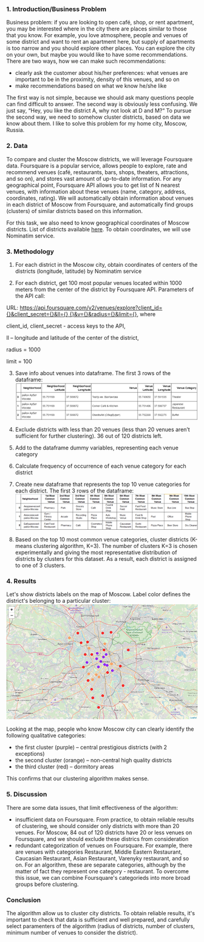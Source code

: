 ### 1. Introduction/Business Problem
Business problem: if you are looking to open café, shop, or rent apartment, you may be interested where in the city there are places similar to those that you know. For example, you love atmosphere, people and venues of some district and want to rent an apartment here, but supply of apartments is too narrow and you should explore other places. You can explore the city on your own, but maybe you would like to have some recommendations. 
There are two ways, how we can make such recommendations:
-	clearly ask the customer about his/her preferences: what venues are important to be in the proximity, density of this venues, and so on
-	make recommendations based on what we know he/she like

The first way is not simple, because we should ask many questions people can find difficult to answer. 
The second way is obviously less confusing. We just say, “Hey, you like the district A, why not look at D and M?“ 
To pursue the second way, we need to somehow cluster districts, based on data we know about them. 
I like to solve this problem for my home city, Moscow, Russia.  

### 2. Data
To compare and cluster the Moscow districts, we will leverage Foursquare data. Foursquare is a popular service, allows people to explore, rate and recommend venues (café, restaurants, bars, shops, theaters, attractions, and so on), and stores vast amount of up-to-date information. For any geographical point, Foursquare API allows you to get list of N nearest venues, with information about these venues (name, category, address, coordinates, rating). We will automatically obtain information about venues in each district of Moscow from Foursquare, and automatically find groups (clusters) of similar districts based on this information.

For this task, we also need to know geographical coordinates of Moscow districts. List of districts available [here]( https://ru.wikipedia.org/wiki/%D0%A1%D0%BF%D0%B8%D1%81%D0%BE%D0%BA_%D1%80%D0%B0%D0%B9%D0%BE%D0%BD%D0%BE%D0%B2_%D0%B8_%D0%BF%D0%BE%D1%81%D0%B5%D0%BB%D0%B5%D0%BD%D0%B8%D0%B9_%D0%9C%D0%BE%D1%81%D0%BA%D0%B2%D1%8B). To obtain coordinates, we will use Nominatim service.

### 3. Methodology

1.	For each district in the Moscow city, obtain coordinates of centers of the districts (longitude, latitude) by Nominatim service

2.	For each district, get 100 most popular venues located within 1000 meters from the center of the district by Foursquare API. 
Parameters of the API call:

URL: https://api.foursquare.com/v2/venues/explore?client_id={}&client_secret={}&ll={},{}&v={}&radius={}&limit={}, where 

client_id, client_secret - access keys to the API, 

ll – longitude and latitude of the center of the district, 

radius = 1000

limit = 100

3.	Save info about venues into dataframe. The first 3 rows of the dataframe:
 ![alt text](https://raw.githubusercontent.com/fedormalyshev/Moscow_Neighborhoods/master/t1.png)

4.	Exclude districts with less than 20 venues (less than 20 venues aren’t sufficient for further clustering). 36 out of 120 districts left.

5.	Add to the dataframe dummy variables, representing each venue category

6.	Calculate frequency of occurrence of each venue category for each district

7.	 Create new dataframe that represents the top 10 venue categories for each district. The first 3 rows of the dataframe:
 ![alt text](https://raw.githubusercontent.com/fedormalyshev/Moscow_Neighborhoods/master/t2.png)

8.	Based on the top 10 most common venue categories, cluster districts (K-means clustering algorithm, K=3). The number of clusters K=3 is chosen experimentally and giving the most representative distribution of districts by clusters for this dataset. As a result, each district is assigned to one of 3 clusters.

### 4. Results

Let's show districts labels on the map of Moscow. Label color defines the district's belonging to a particular cluster:
![alt text](https://raw.githubusercontent.com/fedormalyshev/Moscow_Neighborhoods/master/m2.png)

Looking at the map, people who know Moscow city can clearly identify the following qualitative categories:
-	the first cluster (purple) – central prestigious districts (with 2 exceptions) 
-	the second cluster (orange) – non-central high quality districts
-	the third cluster (red) – dormitory areas 

This confirms that our clustering algorithm makes sense.

### 5. Discussion

There are some data issues, that limit effectiveness of the algorithm:
- insufficient data on Foursquare. From practice, to obtain reliable results of clustering, we should consider only districts with more than 20 venues. For Moscow, 84 out of 120 districts have 20 or less venues on Foursquare, and we should exclude these districs from consideration
- redundant categorization of venues on Foursquare. For example, there are venues with categories Restaurant, Middle Eastern Restaurant, Caucasian Restaurant, Asian Restaurant, Varenyky restaurant, and so on. For an algorithm, these are separate categories, although by the matter of fact they represent one category - restaurant. To overcome this issue, we can combine Foursquare's categorieds into more broad groups before clustering.

### Conclusion

The algorithm allow us to cluster city districts. To obtain reliable results, it's important to check that data is sufficient and well prepared, and carefully select paramenters of the algorithm (radius of districts, number of clusters, minimum number of venues to consider the district).
